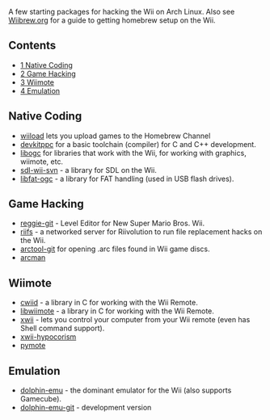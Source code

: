 A few starting packages for hacking the Wii on Arch Linux. Also see [Wiibrew.org](http://wiibrew.org/) for a guide to getting homebrew setup on the Wii.

## Contents

*   [1 Native Coding](#Native_Coding)
*   [2 Game Hacking](#Game_Hacking)
*   [3 Wiimote](#Wiimote)
*   [4 Emulation](#Emulation)

## Native Coding

*   [wiiload](https://aur.archlinux.org/packages/wiiload/) lets you upload games to the Homebrew Channel
*   [devkitppc](https://aur.archlinux.org/packages/devkitppc/) for a basic toolchain (compiler) for C and C++ development.
*   [libogc](https://aur.archlinux.org/packages/libogc/) for libraries that work with the Wii, for working with graphics, wiimote, etc.
*   [sdl-wii-svn](https://aur.archlinux.org/packages/sdl-wii-svn/) - a library for SDL on the Wii.
*   [libfat-ogc](https://aur.archlinux.org/packages/libfat-ogc/) - a library for FAT handling (used in USB flash drives).

## Game Hacking

*   [reggie-git](https://aur.archlinux.org/packages/reggie-git/) - Level Editor for New Super Mario Bros. Wii.
*   [riifs](https://aur.archlinux.org/packages/riifs/) - a networked server for Riivolution to run file replacement hacks on the Wii.
*   [arctool-git](https://aur.archlinux.org/packages/arctool-git/) for opening .arc files found in Wii game discs.
*   [arcman](https://aur.archlinux.org/packages/arcman/)

## Wiimote

*   [cwiid](https://www.archlinux.org/packages/?name=cwiid) - a library in C for working with the Wii Remote.
*   [libwiimote](https://aur.archlinux.org/packages/libwiimote/) - a library in C for working with the Wii Remote.
*   [xwii](https://aur.archlinux.org/packages/xwii/) - lets you control your computer from your Wii remote (even has Shell command support).
*   [xwii-hypocorism](https://aur.archlinux.org/packages/xwii-hypocorism/)
*   [pymote](https://aur.archlinux.org/packages/pymote/)

## Emulation

*   [dolphin-emu](https://www.archlinux.org/packages/?name=dolphin-emu) - the dominant emulator for the Wii (also supports Gamecube).
*   [dolphin-emu-git](https://aur.archlinux.org/packages/dolphin-emu-git/) - development version